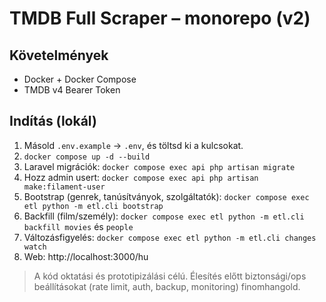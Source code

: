 # TMDB Full Scraper – monorepo (v2)

## Követelmények
- Docker + Docker Compose
- TMDB v4 Bearer Token

## Indítás (lokál)
1. Másold `.env.example` → `.env`, és töltsd ki a kulcsokat.
2. `docker compose up -d --build`
3. Laravel migrációk: `docker compose exec api php artisan migrate`
4. Hozz admin usert: `docker compose exec api php artisan make:filament-user`
5. Bootstrap (genrek, tanúsítványok, szolgáltatók): `docker compose exec etl python -m etl.cli bootstrap`
6. Backfill (film/személy): `docker compose exec etl python -m etl.cli backfill movies` és `people`
7. Változásfigyelés: `docker compose exec etl python -m etl.cli changes watch`
8. Web: http://localhost:3000/hu

> A kód oktatási és prototipizálási célú. Élesítés előtt biztonsági/ops beállításokat (rate limit, auth, backup, monitoring) finomhangold.
